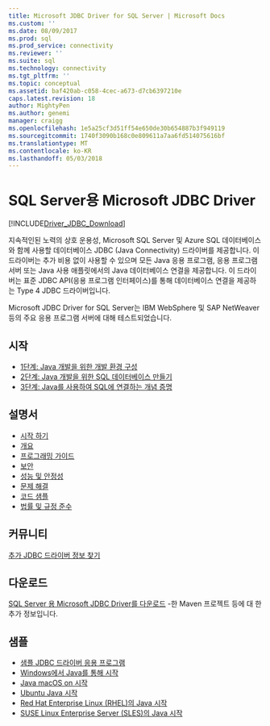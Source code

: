 ```yaml
---
title: Microsoft JDBC Driver for SQL Server | Microsoft Docs
ms.custom: ''
ms.date: 08/09/2017
ms.prod: sql
ms.prod_service: connectivity
ms.reviewer: ''
ms.suite: sql
ms.technology: connectivity
ms.tgt_pltfrm: ''
ms.topic: conceptual
ms.assetid: baf420ab-c058-4cec-a673-d7cb6397210e
caps.latest.revision: 18
author: MightyPen
ms.author: genemi
manager: craigg
ms.openlocfilehash: 1e5a25cf3d51ff54e650de30b654887b3f949119
ms.sourcegitcommit: 1740f3090b168c0e809611a7aa6fd514075616bf
ms.translationtype: MT
ms.contentlocale: ko-KR
ms.lasthandoff: 05/03/2018
---
```

# <a name="microsoft-jdbc-driver-for-sql-server"></a>SQL Server용 Microsoft JDBC Driver

[!INCLUDE[Driver_JDBC_Download](../../includes/driver_jdbc_download.md)]

지속적인된 노력의 상호 운용성, Microsoft SQL Server 및 Azure SQL 데이터베이스와 함께 사용할 데이터베이스 JDBC (Java Connectivity) 드라이버를 제공합니다. 이 드라이버는 추가 비용 없이 사용할 수 있으며 모든 Java 응용 프로그램, 응용 프로그램 서버 또는 Java 사용 애플릿에서의 Java 데이터베이스 연결을 제공합니다. 이 드라이버는 표준 JDBC API(응용 프로그램 인터페이스)를 통해 데이터베이스 연결을 제공하는 Type 4 JDBC 드라이버입니다.

Microsoft JDBC Driver for SQL Server는 IBM WebSphere 및 SAP NetWeaver 등의 주요 응용 프로그램 서버에 대해 테스트되었습니다.
  
## <a name="getting-started"></a>시작  
* [1단계: Java 개발을 위한 개발 환경 구성](step-1-configure-development-environment-for-java-development.md)  
* [2단계: Java 개발을 위한 SQL 데이터베이스 만들기](step-2-create-a-sql-database-for-java-development.md)  
* [3단계: Java를 사용하여 SQL에 연결하는 개념 증명](step-3-proof-of-concept-connecting-to-sql-using-java.md)  
  
## <a name="documentation"></a>설명서  
* [시작 하기](getting-started-with-the-jdbc-driver.md)
* [개요](overview-of-the-jdbc-driver.md)  
* [프로그래밍 가이드](programming-guide-for-jdbc-sql-driver.md)
* [보안](securing-jdbc-driver-applications.md)  
* [성능 및 안정성](improving-performance-and-reliability-with-the-jdbc-driver.md)  
* [문제 해결](diagnosing-problems-with-the-jdbc-driver.md)
* [코드 샘플](sample-jdbc-driver-applications.md) 
* [법률 및 규정 준수](compliance-and-legal-for-the-jdbc-sql-driver.md)  
  
## <a name="community"></a>커뮤니티
[추가 JDBC 드라이버 정보 찾기](finding-additional-jdbc-driver-information.md)  
  
## <a name="download"></a>다운로드
[SQL Server 용 Microsoft JDBC Driver를 다운로드](download-microsoft-jdbc-driver-for-sql-server.md) -한 Maven 프로젝트 등에 대 한 추가 정보입니다.
  
## <a name="samples"></a>샘플  
* [샘플 JDBC 드라이버 응용 프로그램](sample-jdbc-driver-applications.md)  
* [Windows에서 Java를 통해 시작](https://www.microsoft.com/sql-server/developer-get-started/java/windows/)
* [Java macOS on 시작](https://www.microsoft.com/sql-server/developer-get-started/java/mac/)
* [Ubuntu Java 시작](https://www.microsoft.com/sql-server/developer-get-started/java/ubuntu/)
* [Red Hat Enterprise Linux (RHEL)의 Java 시작](https://www.microsoft.com/sql-server/developer-get-started/java/rhel/)
* [SUSE Linux Enterprise Server (SLES)의 Java 시작](https://www.microsoft.com/sql-server/developer-get-started/java/sles/)
